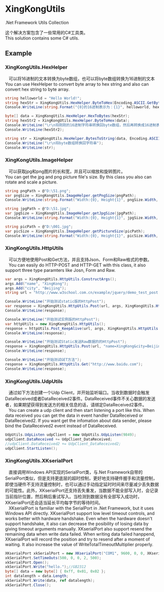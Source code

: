 # XingKongUtils
.Net Framework Utils Collection

这个解决方案包含了一些常用的C#工具类。<br/>
This solution contains some C# utils.<br/>

## Example

### XingKongUtils.HexHelper
    可以将16进制的文本转换为byte数组，也可以将byte数组转换为16进制的文本<br/>
    You can use HexHelper to convert byte array to hex string and also can convert hex string to byte array.
```C#
string helloworld = "Hello World!";
string hexStr = XingKongUtils.HexHelper.ByteToHex(Encoding.ASCII.GetBytes(helloworld));
Console.WriteLine(string.Format("{0}的16进制表示为：{1}", helloworld, hexStr));

byte[] data = XingKongUtils.HexHelper.HexToBytes(hexStr);
string hexStr2 = XingKongUtils.HexHelper.ByteToHex(data);
Console.WriteLine("\r\n将刚刚的16进制字符串转换回byte数组，然后再转换成16进制表示");
Console.WriteLine(hexStr2);

string str = XingKongUtils.HexHelper.BytesToString(data, Encoding.ASCII);
Console.WriteLine("\r\n将byte数组转换回字符串");
Console.WriteLine(str);
```

### XingKongUtils.ImageHelper
    可以获取jpg和png图片的长和宽，并且可以缩放和旋转图片。<br/>
    You can get the jpg and png picture file's size. By this class you also can rotate and scale a picture.
```C#
string pngPath = @"D:\51.png";
var pngSize = XingKongUtils.ImageHelper.getPngSize(pngPath);
Console.WriteLine(string.Format("Width:{0}, Height{1}", pngSize.Width, pngSize.Height));

string jpgPath = @"D:\51.jpg";
var jpgSize = XingKongUtils.ImageHelper.getJpgSize(jpgPath);
Console.WriteLine(string.Format("Width:{0}, Height{1}", jpgSize.Width, jpgSize.Height));

string picPath = @"D:\001.jpg";
var picSize = XingKongUtils.ImageHelper.getPictureSize(picPath);
Console.WriteLine(string.Format("Width:{0}, Height{1}", picSize.Width, picSize.Height));
```

### XingKongUtils.HttpUtils
    可以方便地使用Post和Get方法，并且支持Json、Form和Raw格式的参数。<br/>
    You can easily do HTTP-POST and HTTP-GET with this class, it also support three type paramters like Josn, Form and Raw.
```C#
var args = XingKongUtils.HttpUtils.ConstructArgs();
args.Add("name", "XingKong");
args.Add("city", "Beijing");
string url = "http://www.w3school.com.cn/example/jquery/demo_test_post.asp";

Console.WriteLine("开始测试static版的HttpPost");
var response = XingKongUtils.HttpUtils.Post(url, args, XingKongUtils.HttpUtils.RequestType.Json);
Console.WriteLine(response);

Console.WriteLine("开始测试实例版的HttpPost");
var httpUtils = new XingKongUtils.HttpUtils();
response = httpUtils.Post_KeepAlive(url, args, XingKongUtils.HttpUtils.RequestType.Json);
Console.WriteLine(response);

Console.WriteLine("开始测试Static发送Raw数据的的HttpPost");
response = XingKongUtils.HttpUtils.Post(url, "name=XingKong&city=Beijing", XingKongUtils.HttpUtils.RequestType.Raw);
Console.WriteLine(response);

Console.WriteLine("开始测试GET方法");
response = XingKongUtils.HttpUtils.Get("http://www.baidu.com");
Console.WriteLine(response);
```

### XingKongUtils.UdpUtils
    通过如下方法创建一个Udp Client，并开始监听端口。当收到数据时会触发DataReceived或者DataReceived2事件。DataReceived事件不关心数据的发送者，如果期望获得到发送方的相关信息的话，请绑定DataReceived2事件。<br/>
    You can create a udp client and then start listening a port like this. When data received you can get the data in event handler DataReceived or DataReceived2. If you want get the infomation about data sender, please bind the DataReceived2 event instead of DataReceived.
```C#
UdpUtils.UdpListen udpClient = new UdpUtils.UdpListen(9849);
udpClient.DataReceived += UdpClient_DataReceived;
//udpClient.DataReceived2 += UdpClient_DataReceived2;
udpClient.StartListen();
```
### XingKongUtils.XKserialPort
    直接调用Windows API实现的SerialPort类，与.Net Framework自带的SerialPort类似，但是支持更底层的超时控制，更好地支持硬件握手和流量控制，即使当硬件不支持流量控制时，也可以通过手动指定延时时间来尽量减少丢失数据的可能性。此外，XKserialPort还支持丢失重发，当数据不能全部写入时，会记录当前指针位置，然后稍后重试写入。当检测到数据没有全部写入成功时，XKserialPort还会适当延长平均每字节的等待时间。<br/>
    XKserialPort is familiar with the SerialPort in .Net Framework, but it uses Windows API directly. XKserialPort support low level timeout controls, and works better with hardware handshake. Even when the hardware doesn't support handshake, it also can decrease the posibility of losing data by giving timeout arguments manually. XKserialPort also support resend the remaining data when write data failed. When writing data failed hanppend, XKserialPort will record the position and try to resend after a moment of waiting. It also increase the value of WriteTotalTimeoutMultiplier properly.
    
```C#
XKserialPort xkSerialPort = new XKserialPort("COM1", 9600, 0, 0, XKserialPort.FlowControlType.Hardware);
xkSerialPort.SetTimeOuts(500, 0, 0, 2, 500);
xkSerialPort.Open();
xkSerialPort.Write("hello.");//GB2312
byte[] data = new byte[] { 0xff, 0x01, 0x02 };
int datalength = data.Length;
xkSerialPort.Write(data, ref datalength);
xkSerialPort.Close();
```

